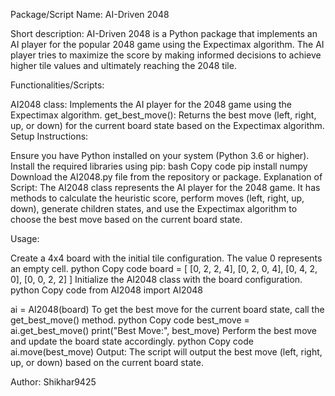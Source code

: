 Package/Script Name: AI-Driven 2048

Short description: AI-Driven 2048 is a Python package that implements an AI player for the popular 2048 game using the Expectimax algorithm. The AI player tries to maximize the score by making informed decisions to achieve higher tile values and ultimately reaching the 2048 tile.

Functionalities/Scripts:

AI2048 class: Implements the AI player for the 2048 game using the Expectimax algorithm.
get_best_move(): Returns the best move (left, right, up, or down) for the current board state based on the Expectimax algorithm.
Setup Instructions:

Ensure you have Python installed on your system (Python 3.6 or higher).
Install the required libraries using pip:
bash
Copy code
pip install numpy
Download the AI2048.py file from the repository or package.
Explanation of Script:
The AI2048 class represents the AI player for the 2048 game. It has methods to calculate the heuristic score, perform moves (left, right, up, down), generate children states, and use the Expectimax algorithm to choose the best move based on the current board state.

Usage:

Create a 4x4 board with the initial tile configuration. The value 0 represents an empty cell.
python
Copy code
board = [
    [0, 2, 2, 4],
    [0, 2, 0, 4],
    [0, 4, 2, 0],
    [0, 0, 2, 2]
]
Initialize the AI2048 class with the board configuration.
python
Copy code
from AI2048 import AI2048

ai = AI2048(board)
To get the best move for the current board state, call the get_best_move() method.
python
Copy code
best_move = ai.get_best_move()
print("Best Move:", best_move)
Perform the best move and update the board state accordingly.
python
Copy code
ai.move(best_move)
Output:
The script will output the best move (left, right, up, or down) based on the current board state.

Author:
Shikhar9425
